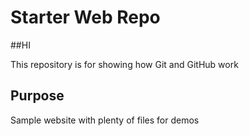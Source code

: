 # Starter Web Repo

##HI

This repository is for showing how Git and GitHub work

## Purpose

Sample website with plenty of files for demos
